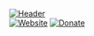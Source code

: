 [![Header](https://www.teunjojo.com/header.png?v=2.1)](https://www.teunjojo.com)<br>
[![Website](https://img.shields.io/badge/website-f9edc9?style=for-the-badge)](https://www.teunjojo.com)
[![Donate](https://img.shields.io/badge/Donate-yellow?style=for-the-badge)](https://www.paypal.com/donate/?hosted_button_id=U9YA79HDTWTZW)
